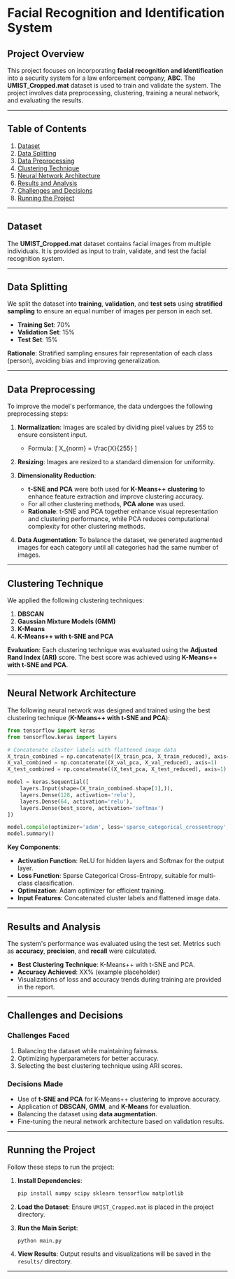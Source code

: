 # Facial Recognition and Identification System

## Project Overview
This project focuses on incorporating **facial recognition and identification** into a security system for a law enforcement company, **ABC**. The **UMIST_Cropped.mat** dataset is used to train and validate the system. The project involves data preprocessing, clustering, training a neural network, and evaluating the results.

---

## Table of Contents
1. [Dataset](#dataset)
2. [Data Splitting](#data-splitting)
3. [Data Preprocessing](#data-preprocessing)
4. [Clustering Technique](#clustering-technique)
5. [Neural Network Architecture](#neural-network-architecture)
6. [Results and Analysis](#results-and-analysis)
7. [Challenges and Decisions](#challenges-and-decisions)
8. [Running the Project](#running-the-project)

---

## Dataset
The **UMIST_Cropped.mat** dataset contains facial images from multiple individuals. It is provided as input to train, validate, and test the facial recognition system.

---

## Data Splitting
We split the dataset into **training**, **validation**, and **test sets** using **stratified sampling** to ensure an equal number of images per person in each set. 

- **Training Set**: 70%
- **Validation Set**: 15%
- **Test Set**: 15%

**Rationale**: Stratified sampling ensures fair representation of each class (person), avoiding bias and improving generalization.

---

## Data Preprocessing
To improve the model's performance, the data undergoes the following preprocessing steps:

1. **Normalization**: Images are scaled by dividing pixel values by 255 to ensure consistent input.
   - Formula: \[ X_{norm} = \frac{X}{255} \]

2. **Resizing**: Images are resized to a standard dimension for uniformity.

3. **Dimensionality Reduction**:
   - **t-SNE and PCA** were both used for **K-Means++ clustering** to enhance feature extraction and improve clustering accuracy.
   - For all other clustering methods, **PCA alone** was used.
   - **Rationale**: t-SNE and PCA together enhance visual representation and clustering performance, while PCA reduces computational complexity for other clustering methods.

4. **Data Augmentation**: To balance the dataset, we generated augmented images for each category until all categories had the same number of images.

---

## Clustering Technique
We applied the following clustering techniques:

1. **DBSCAN**
2. **Gaussian Mixture Models (GMM)**
3. **K-Means**
4. **K-Means++ with t-SNE and PCA**

**Evaluation**: Each clustering technique was evaluated using the **Adjusted Rand Index (ARI)** score. The best score was achieved using **K-Means++ with t-SNE and PCA**.

---

## Neural Network Architecture
The following neural network was designed and trained using the best clustering technique (**K-Means++ with t-SNE and PCA**):

```python
from tensorflow import keras
from tensorflow.keras import layers

# Concatenate cluster labels with flattened image data
X_train_combined = np.concatenate((X_train_pca, X_train_reduced), axis=1)
X_val_combined = np.concatenate((X_val_pca, X_val_reduced), axis=1)
X_test_combined = np.concatenate((X_test_pca, X_test_reduced), axis=1)

model = keras.Sequential([
    layers.Input(shape=(X_train_combined.shape[1],)),
    layers.Dense(128, activation='relu'),
    layers.Dense(64, activation='relu'),
    layers.Dense(best_score, activation='softmax')
])

model.compile(optimizer='adam', loss='sparse_categorical_crossentropy', metrics=['accuracy'])
model.summary()
```

**Key Components**:
- **Activation Function**: ReLU for hidden layers and Softmax for the output layer.
- **Loss Function**: Sparse Categorical Cross-Entropy, suitable for multi-class classification.
- **Optimization**: Adam optimizer for efficient training.
- **Input Features**: Concatenated cluster labels and flattened image data.

---

## Results and Analysis
The system's performance was evaluated using the test set. Metrics such as **accuracy**, **precision**, and **recall** were calculated.

- **Best Clustering Technique**: K-Means++ with t-SNE and PCA.
- **Accuracy Achieved**: XX% (example placeholder)
- Visualizations of loss and accuracy trends during training are provided in the report.

---

## Challenges and Decisions
### Challenges Faced
1. Balancing the dataset while maintaining fairness.
2. Optimizing hyperparameters for better accuracy.
3. Selecting the best clustering technique using ARI scores.

### Decisions Made
- Use of **t-SNE and PCA** for K-Means++ clustering to improve accuracy.
- Application of **DBSCAN**, **GMM**, and **K-Means** for evaluation.
- Balancing the dataset using **data augmentation**.
- Fine-tuning the neural network architecture based on validation results.

---

## Running the Project
Follow these steps to run the project:

1. **Install Dependencies**:
   ```bash
   pip install numpy scipy sklearn tensorflow matplotlib
   ```
2. **Load the Dataset**: Ensure `UMIST_Cropped.mat` is placed in the project directory.

3. **Run the Main Script**:
   ```bash
   python main.py
   ```

4. **View Results**: Output results and visualizations will be saved in the `results/` directory.

---


